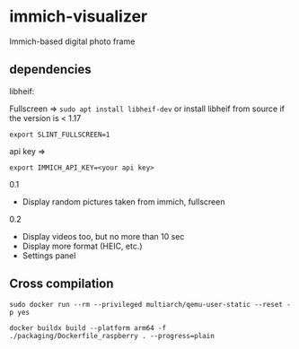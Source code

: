 # immich-visualizer
Immich-based digital photo frame

## dependencies
libheif: 

Fullscreen => `sudo apt install libheif-dev` or install libheif from source if the version is < 1.17
```
export SLINT_FULLSCREEN=1
```

api key =>
```
export IMMICH_API_KEY=<your api key>
```

0.1
- Display random pictures taken from immich, fullscreen

0.2
- Display videos too, but no more than 10 sec
- Display more format (HEIC, etc.)
- Settings panel

## Cross compilation
```
sudo docker run --rm --privileged multiarch/qemu-user-static --reset -p yes
```
```
docker buildx build --platform arm64 -f ./packaging/Dockerfile_raspberry . --progress=plain
```